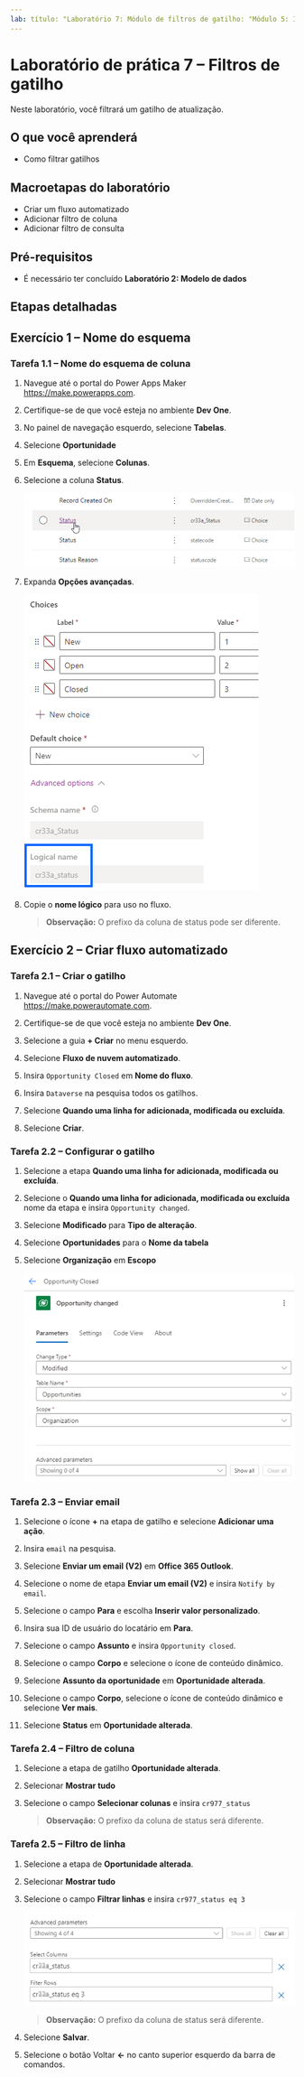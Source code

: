```yaml
---
lab: título: "Laboratório 7: Módulo de filtros de gatilho: "Módulo 5: Integração profunda do Power Automate entre várias fontes de dados"
---
```


# Laboratório de prática 7 – Filtros de gatilho

Neste laboratório, você filtrará um gatilho de atualização.

## O que você aprenderá

- Como filtrar gatilhos

## Macroetapas do laboratório

- Criar um fluxo automatizado
- Adicionar filtro de coluna
- Adicionar filtro de consulta

## Pré-requisitos

- É necessário ter concluído **Laboratório 2: Modelo de dados**

## Etapas detalhadas

## Exercício 1 – Nome do esquema

### Tarefa 1.1 – Nome do esquema de coluna

1. Navegue até o portal do Power Apps Maker <https://make.powerapps.com>.

1. Certifique-se de que você esteja no ambiente **Dev One**.

1. No painel de navegação esquerdo, selecione **Tabelas**.

1. Selecione **Oportunidade**

1. Em **Esquema**, selecione **Colunas**.

1. Selecione a coluna **Status**.

    ![Captura de tela das colunas de status.](../media/opportunity-status-column.png)

1. Expanda **Opções avançadas**.

    ![Captura de tela do nome do esquema de coluna.](../media/column-schema-name.png)

1. Copie o **nome lógico** para uso no fluxo.

   > **Observação:** O prefixo da coluna de status pode ser diferente.

## Exercício 2 – Criar fluxo automatizado

### Tarefa 2.1 – Criar o gatilho

1. Navegue até o portal do Power Automate <https://make.powerautomate.com>.

1. Certifique-se de que você esteja no ambiente **Dev One**.

1. Selecione a guia **+ Criar** no menu esquerdo.

1. Selecione **Fluxo de nuvem automatizado**.

1. Insira `Opportunity Closed` em **Nome do fluxo**.

1. Insira `Dataverse` na pesquisa todos os gatilhos.

1. Selecione **Quando uma linha for adicionada, modificada ou excluída**.

1. Selecione **Criar**.

### Tarefa 2.2 – Configurar o gatilho

1. Selecione a etapa **Quando uma linha for adicionada, modificada ou excluída**.

1. Selecione o **Quando uma linha for adicionada, modificada ou excluída** nome da etapa e insira `Opportunity changed`.

1. Selecione **Modificado** para **Tipo de alteração**.

1. Selecione **Oportunidades** para o **Nome da tabela**

1. Selecione **Organização** em **Escopo**

    ![Captura de tela do gatilho de atualização de linha.](../media/update-trigger.png)

### Tarefa 2.3 – Enviar email

1. Selecione o ícone **+** na etapa de gatilho e selecione **Adicionar uma ação**.

1. Insira `email` na pesquisa.

1. Selecione **Enviar um email (V2)** em **Office 365 Outlook**.

1. Selecione o nome de etapa **Enviar um email (V2)** e insira `Notify by email`.

1. Selecione o campo **Para** e escolha **Inserir valor personalizado**.

1. Insira sua ID de usuário do locatário em **Para**.

1. Selecione o campo **Assunto** e insira `Opportunity closed`.

1. Selecione o campo **Corpo** e selecione o ícone de conteúdo dinâmico.

1. Selecione **Assunto da oportunidade** em **Oportunidade alterada**.

1. Selecione o campo **Corpo**, selecione o ícone de conteúdo dinâmico e selecione **Ver mais**.

1. Selecione **Status** em **Oportunidade alterada**.

### Tarefa 2.4 – Filtro de coluna

1. Selecione a etapa de gatilho **Oportunidade alterada**.

1. Selecionar **Mostrar tudo**

1. Selecione o campo **Selecionar colunas** e insira `cr977_status`

   > **Observação:** O prefixo da coluna de status será diferente.

### Tarefa 2.5 – Filtro de linha

1. Selecione a etapa de **Oportunidade alterada**.

1. Selecionar **Mostrar tudo**

1. Selecione o campo **Filtrar linhas** e insira `cr977_status eq 3`

    ![Captura de tela do filtro de gatilho.](../media/trigger-filter.png)

    > **Observação:** O prefixo da coluna de status será diferente.

1. Selecione **Salvar**.

1. Selecione o botão Voltar **<-** no canto superior esquerdo da barra de comandos.
